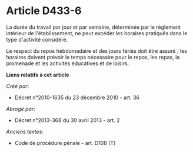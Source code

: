# Article D433-6

La durée du travail par jour et par semaine, déterminée par le règlement intérieur de l'établissement, ne peut excéder les
horaires pratiqués dans le type d'activité considéré.

Le respect du repos hebdomadaire et des jours fériés doit être assuré ; les horaires doivent prévoir le temps nécessaire pour
le repos, les repas, la promenade et les activités éducatives et de loisirs.

**Liens relatifs à cet article**

_Créé par_:

  - Décret n°2010-1635 du 23 décembre 2010 - art. 36

_Abrogé par_:

  - Décret n°2013-368 du 30 avril 2013 - art. 2

_Anciens textes_:

  - Code de procédure pénale - art. D108 (T)
